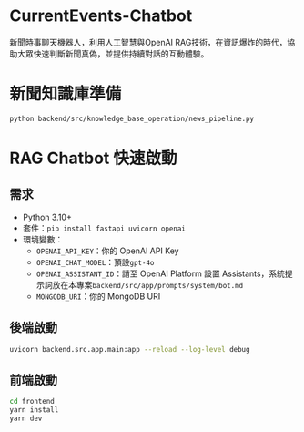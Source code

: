 # CurrentEvents-Chatbot
新聞時事聊天機器人，利用人工智慧與OpenAI RAG技術，在資訊爆炸的時代，協助大眾快速判斷新聞真偽，並提供持續對話的互動體驗。

# 新聞知識庫準備
```bash
python backend/src/knowledge_base_operation/news_pipeline.py
```

# RAG Chatbot 快速啟動

## 需求
- Python 3.10+
- 套件：`pip install fastapi uvicorn openai`
- 環境變數：
  - `OPENAI_API_KEY`：你的 OpenAI API Key
  - `OPENAI_CHAT_MODEL`：預設`gpt-4o`
  - `OPENAI_ASSISTANT_ID`：請至 OpenAI Platform 設置 Assistants，系統提示詞放在本專案`backend/src/app/prompts/system/bot.md`
  - `MONGODB_URI`：你的 MongoDB URI

## 後端啟動
```bash
uvicorn backend.src.app.main:app --reload --log-level debug
```

## 前端啟動
```bash
cd frontend
yarn install
yarn dev
```